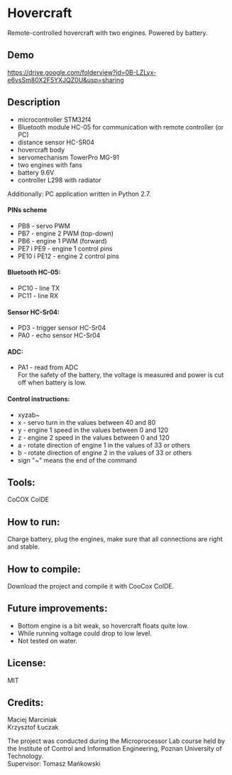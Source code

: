 # Hovercraft
Remote-controlled hovercraft with two engines. Powered by battery.

## Demo
https://drive.google.com/folderview?id=0B-LZLyx-e6vsSm80X2F5YXJQZ0U&usp=sharing

## Description
- microcontroller STM32f4
- Bluetooth module HC-05 for communication with remote controller (or PC)
- distance sensor HC-SR04
- hovercraft body
- servomechanism TowerPro MG-91
- two engines with fans
- battery 9.6V
- controller L298 with radiator

Additionally: PC application written in Python 2.7.

#### PINs scheme
- PB8 - servo PWM 
- PB7 - engine 2 PWM (top-down)
- PB6 - engine 1 PWM (forward)
- PE7 i PE9 - engine 1 control pins
- PE10 i PE12 - engine 2 control pins

#### Bluetooth HC-05:
- PC10 - line TX
- PC11 - line RX

#### Sensor HC-Sr04:
- PD3 - trigger sensor HC-Sr04
- PA0 - echo sensor HC-Sr04

#### ADC:
- PA1 - read from ADC<br />
For the safety of the battery, the voltage is measured and power is cut off when battery is low.

#### Control instructions:
- xyzab~
- x - servo turn in the values between 40 and 80
- y - engine 1 speed in the values between 0 and 120
- z - engine 2 speed in the values between 0 and 120
- a - rotate direction of engine 1 in the values of 33 or others
- b - rotate direction of engine 2 in the values of 33 or others
- sign "~" means the end of the command

## Tools:

CoCOX CoIDE

## How to run:

Charge battery, plug the engines, make sure that all connections are right and stable.

## How to compile:

Download the project and compile it with CooCox CoIDE.

## Future improvements:

- Bottom engine is a bit weak, so hovercraft floats quite low.
- While running voltage could drop to low level.
- Not tested on water.

## License:

MIT

## Credits:

Maciej Marciniak<br />
Krzysztof Łuczak

The project was conducted during the Microprocessor Lab course held by the Institute of Control and Information Engineering, Poznan University of Technology.<br />
Supervisor: Tomasz Mańkowski
